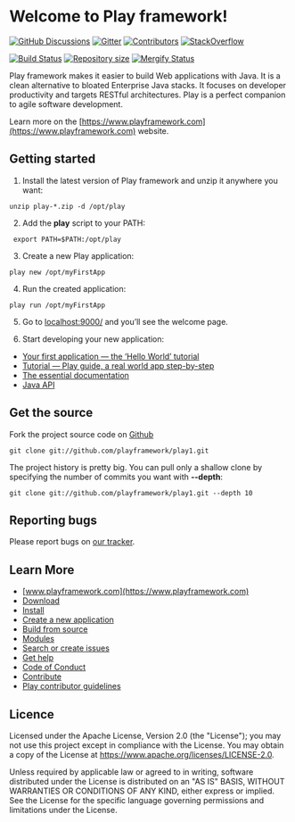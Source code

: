 # Welcome to Play framework!

[![GitHub Discussions](https://img.shields.io/github/discussions/playframework/play1?&logo=github&color=brightgreen)](https://github.com/playframework/play1/discussions)
[![Gitter](https://img.shields.io/gitter/room/playframework/play1)](https://gitter.im/playframework/play1)
[![Contributors](https://img.shields.io/github/contributors/playframework/play1)](https://github.com/playframework/play1/graphs/contributors)
[![StackOverflow](https://img.shields.io/static/v1?label=stackoverflow&logo=stackoverflow&logoColor=fe7a16&color=brightgreen&message=playframework)](https://stackoverflow.com/tags/playframework)

[![Build Status](https://github.com/playframework/play1/actions/workflows/build-test.yml/badge.svg)](https://github.com/playframework/play1/actions/workflows/build-test.yml)
[![Repository size](https://img.shields.io/github/repo-size/playframework/play1.svg?logo=git)](https://github.com/playframework/play1)
[![Mergify Status](https://img.shields.io/endpoint.svg?url=https://api.mergify.com/v1/badges/playframework/play1&style=flat)](https://mergify.com)


Play framework makes it easier to build Web applications with Java. It is a clean alternative to bloated Enterprise Java stacks. It focuses on developer productivity and targets RESTful architectures. Play is a perfect companion to agile software development.

Learn more on the [https://www.playframework.com](https://www.playframework.com) website.

## Getting started

1. Install the latest version of Play framework and unzip it anywhere you want:
```
unzip play-*.zip -d /opt/play
```
2. Add the **play** script to your PATH:
```
 export PATH=$PATH:/opt/play
```
3. Create a new Play application:
```
play new /opt/myFirstApp
```
4. Run the created application:
```
play run /opt/myFirstApp
```
5. Go to [localhost:9000/](http://localhost:9000) and you’ll see the welcome page.

6. Start developing your new application:

* [Your first application — the ‘Hello World’ tutorial](https://www.playframework.com/documentation/1.5.x/firstapp)
* [Tutorial — Play guide, a real world app step-by-step](https://www.playframework.com/documentation/1.5.x/guide1)
* [The essential documentation](https://www.playframework.com/documentation/1.5.x/home)
* [Java API](https://www.playframework.com/documentation/1.5.x/api/index.html)

## Get the source

Fork the project source code on [Github](http://github.com/playframework/play)

```
git clone git://github.com/playframework/play1.git
```

The project history is pretty big. You can pull only a shallow clone by specifying the number of commits you want with **--depth**:

```
git clone git://github.com/playframework/play1.git --depth 10
```

## Reporting bugs

Please report bugs on [our tracker](https://github.com/playframework/play1/issues).

## Learn More

* [www.playframework.com](https://www.playframework.com)
* [Download](https://www.playframework.com/download)
* [Install](https://www.playframework.com/documentation/1.5.x/install)
* [Create a new application](https://www.playframework.com/documentation/1.5.x/guide1)
* [Build from source](https://www.playframework.com/documentation/1.5.x/install#build)
* [Modules](https://www.playframework.com/modules)
* [Search or create issues](http://play.lighthouseapp.com/projects/57987-play-framework)
* [Get help](http://stackoverflow.com/questions/tagged/playframework)
* [Code of Conduct](https://www.playframework.com/conduct)
* [Contribute](https://github.com/playframework/play1/wiki/Contributor-guide)
* [Play contributor guidelines](https://www.playframework.com/contributing)

## Licence

Licensed under the Apache License, Version 2.0 (the "License"); you may not use this project except in compliance with the License. You may obtain a copy of the License at https://www.apache.org/licenses/LICENSE-2.0.

Unless required by applicable law or agreed to in writing, software distributed under the License is distributed on an "AS IS" BASIS, WITHOUT WARRANTIES OR CONDITIONS OF ANY KIND, either express or implied. See the License for the specific language governing permissions and limitations under the License.
